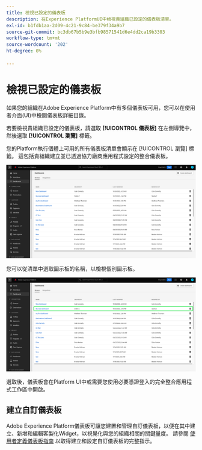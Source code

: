 ```yaml
---
title: 檢視已設定的儀表板
description: 在Experience PlatformUI中檢視貴組織已設定的儀表板清單。
exl-id: b1fdb1aa-2d09-4c21-9c84-be379f34a9b7
source-git-commit: bc3db67b5b9e3bfb98571541d6e4dd2ca19b3303
workflow-type: tm+mt
source-wordcount: '202'
ht-degree: 0%

---
```


# 檢視已設定的儀表板

如果您的組織在Adobe Experience Platform中有多個儀表板可用，您可以在使用者介面(UI)中檢閱儀表板詳細目錄。

若要檢視貴組織已設定的儀表板，請選取 **[!UICONTROL 儀表板]** 在左側導覽中，然後選取 **[!UICONTROL 瀏覽]** 標籤。

您的Platform執行個體上可用的所有儀表板清單會顯示在 [!UICONTROL 瀏覽] 標籤。 這包括貴組織建立並已透過協力廠商應用程式設定的整合儀表板。

![UI的儀表板區段內的「瀏覽」標籤。](./images/inventory/browse-tab.png)

您可以從清單中選取圖示板的名稱，以檢視個別圖示板。

![反白顯示控制面板名稱的「瀏覽」標籤。](./images/inventory/dashboard-name.png)

選取後，儀表板會在Platform UI中或需要您使用必要憑證登入的完全整合應用程式工作區中開啟。

## 建立自訂儀表板

Adobe Experience Platform儀表板可讓您建置和管理自訂儀表板，以便在其中建立、新增和編輯客製化Widget，以視覺化與您的組織相關的關鍵量度。 請參閱 [使用者定義儀表板指南](./user-defined-dashboards.md) 以取得建立和設定自訂儀表板的完整指示。
